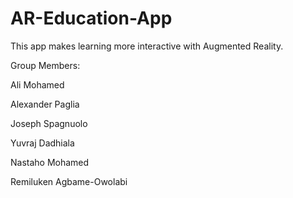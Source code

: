 # AR-Education-App
This app makes learning more interactive with Augmented Reality.

Group Members:

Ali Mohamed

Alexander Paglia

Joseph Spagnuolo

Yuvraj Dadhiala

Nastaho Mohamed

Remiluken Agbame-Owolabi

